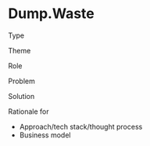 # Dump.Waste

Type

Theme

Role

Problem

Solution

Rationale for

- Approach/tech stack/thought process
- Business model